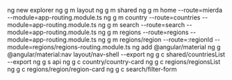 ng new explorer
ng g m layout
ng g m shared
ng g m home --route=mierda --module=app-routing.module.ts
ng g m country --route=countries --module=app-routing.module.ts
ng g m search --route=search --module=app-routing.module.ts
ng g m regions --route=regions --module=app-routing.module.ts
ng g m regions/region --route=:regionId --module=regions/regions-routing.module.ts
ng add @angular/material
ng g @angular/material:nav layout/nav-shell --export
ng g c shared/countriesList --export
ng g s api
ng g c country/country-card
ng g c regions/regionsList
ng g c regions/region/region-card
ng g c search/filter-form